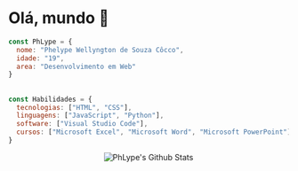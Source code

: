 <h1>Olá, mundo 👋</h1>

```js
const PhLype = {
  nome: "Phelype Wellyngton de Souza Côcco",
  idade: "19",
  area: "Desenvolvimento em Web"
}
```

## 

```js
const Habilidades = {
  tecnologias: ["HTML", "CSS"],
  linguagens: ["JavaScript", "Python"],
  software: ["Visual Studio Code"],
  cursos: ["Microsoft Excel", "Microsoft Word", "Microsoft PowerPoint"]
}
```
<div style="display: flex; align-items: center; justify-content: center;">
  <img src="https://github-readme-stats.vercel.app/api?username=PhLype&theme=tokyonight" alt="PhLype's Github Stats">
</div>
